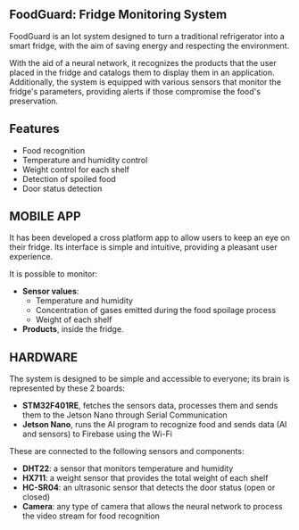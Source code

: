 ## FoodGuard: Fridge Monitoring System

FoodGuard is an Iot system designed to turn a traditional refrigerator into a smart fridge, with the aim of saving energy and respecting the environment.

With the aid of a neural network, it recognizes the products that the user placed in the fridge and catalogs them to display them in an application. Additionally, the system is equipped with various sensors that monitor the fridge's parameters, providing alerts if those compromise the food's preservation.

## Features

- Food recognition
- Temperature and humidity control
- Weight control for each shelf
- Detection of spoiled food
- Door status detection

## MOBILE APP
It has been developed a cross platform app to allow users to keep an eye on their fridge. Its interface is simple and intuitive, providing a pleasant user experience.

It is possible to monitor:

- **Sensor values**:
    - Temperature and humidity
    - Concentration of gases emitted during the food spoilage process
    - Weight of each shelf
- **Products**, inside the fridge.

## HARDWARE
The system is designed to be simple and accessible to everyone; its brain is represented by these 2 boards:

- **STM32F401RE**, fetches the sensors data, processes them and sends them to the Jetson Nano through Serial Communication 
- **Jetson Nano**, runs the AI program to recognize food and sends data (AI and sensors) to Firebase using the Wi-Fi

These are connected to the following sensors and components:

- **DHT22**: a sensor that monitors temperature and humidity
- **HX711**: a weight sensor that provides the total weight of each shelf
- **HC-SR04**: an ultrasonic sensor that detects the door status (open or closed)
- **Camera**: any type of camera that allows the neural network to process the video stream for food recognition